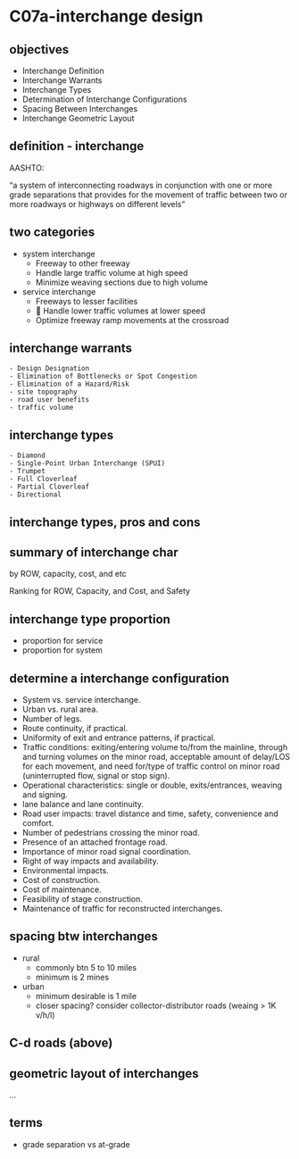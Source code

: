 # C07a-interchange design


## objectives
- Interchange Definition
- Interchange Warrants
- Interchange Types
- Determination of Interchange Configurations
- Spacing Between Interchanges
- Interchange Geometric Layout

## definition - interchange
AASHTO: 

“a system of interconnecting roadways in conjunction
with one or more grade separations that provides for
the movement of traffic between two or more
roadways or highways on different levels”

## two categories
- system interchange
    - Freeway to other freeway
    -  Handle large traffic volume at high speed
    - Minimize weaving sections due to high volume
- service interchange
    - Freeways to lesser facilities
    -  Handle lower traffic volumes at lower speed
    -  Optimize freeway ramp movements at the crossroad

## interchange warrants
    - Design Designation
    - Elimination of Bottlenecks or Spot Congestion
    - Elimination of a Hazard/Risk
    - site topography
    - road user benefits
    - traffic volume

## interchange types
    - Diamond
    - Single-Point Urban Interchange (SPUI)
    - Trumpet
    - Full Cloverleaf
    - Partial Cloverleaf
    - Directional

## interchange types, pros and cons

## summary of interchange char

by ROW, capacity, cost, and etc

Ranking for ROW, Capacity, and Cost, and Safety

## interchange type proportion

- proportion for service
- proportion for system

## determine a interchange configuration
- System vs. service interchange.
- Urban vs. rural area.
- Number of legs.
- Route continuity, if practical.
- Uniformity of exit and entrance patterns, if practical.
- Traffic conditions: exiting/entering volume to/from the mainline, through and turning volumes on the minor road, acceptable amount of delay/LOS for each movement, and need for/type of traffic control on minor road (uninterrupted flow, signal or stop sign).
- Operational characteristics: single or double, exits/entrances, weaving and signing.
- lane balance and lane continuity.
- Road user impacts: travel distance and time, safety, convenience and comfort.
- Number of pedestrians crossing the minor road.
- Presence of an attached frontage road.
- Importance of minor road signal coordination.
- Right of way impacts and availability.
- Environmental impacts.
- Cost of construction.
- Cost of maintenance.
- Feasibility of stage construction.
- Maintenance of traffic for reconstructed interchanges.

## spacing btw interchanges
- rural
    - commonly btn 5 to 10 miles
    - minimum is 2 mines
- urban
    - minimum desirable is 1 mile
    - closer spacing? consider collector-distributor roads (weaing > 1K v/h/l)

## C-d roads (above)

## geometric layout of interchanges
...

## terms
- grade separation vs at-grade
